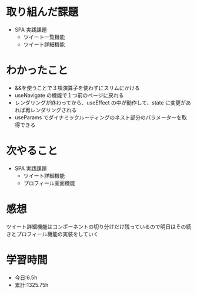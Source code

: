 # 取り組んだ課題

- SPA 実践課題
  - ツイート一覧機能
  - ツイート詳細機能

# わかったこと

- &&を使うことで３項演算子を使わずにスリムにかける
- useNavigate の機能で１つ前のページに戻れる
- レンダリングが終わってから、useEffect の中が動作して、state に変更があれば再レンダリングされる
- useParams でダイナミックルーティングのネスト部分のパラメーターを取得できる

# 次やること

- SPA 実践課題
  - ツイート詳細機能
  - プロフィール画面機能

# 感想

ツイート詳細機能はコンポーネントの切り分けだけ残っているので明日はその続きとプロフィール機能の実装をしていく

# 学習時間

- 今日:6.5h
- 累計:1325.75h
